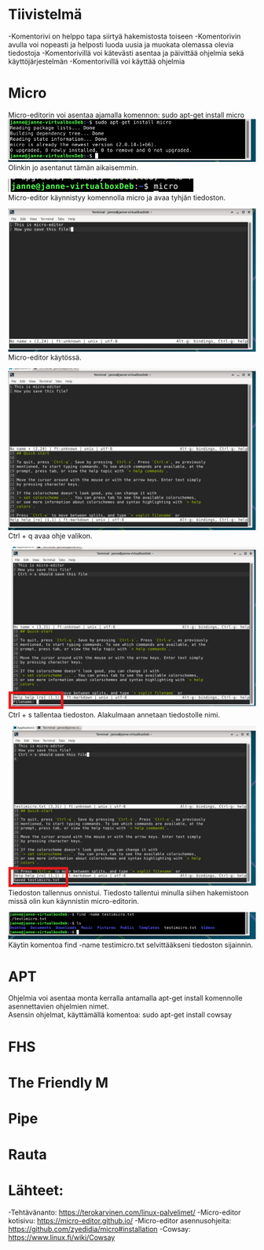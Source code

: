 # Tiivistelmä

-Komentorivi on helppo tapa siirtyä hakemistosta toiseen
-Komentorivin avulla voi nopeasti ja helposti luoda uusia ja muokata olemassa olevia tiedostoja
-Komentorivillä voi kätevästi asentaa ja päivittää ohjelmia sekä käyttöjärjestelmän
-Komentorivillä voi käyttää ohjelmia

# Micro

Micro-editorin voi asentaa ajamalla komennon: sudo apt-get install micro  
![kuva01](/pictures/h2/micro%20asennus.png)
Olinkin jo asentanut tämän aikaisemmin.

![kuva02](/pictures/h2/micro-start.png)  
Micro-editor käynnistyy komennolla micro ja avaa tyhjän tiedoston.

![kuva03](/pictures/h2/micro-testi.png)  
Micro-editor käytössä.

![kuva04](/pictures/h2/micro-testi2.png)  
Ctrl + q avaa ohje valikon.

![kuva05](/pictures/h2/micro-testi3.png)  
Ctrl + s tallentaa tiedoston. Alakulmaan annetaan tiedostolle nimi.

![kuva06](/pictures/h2/micro-testi4.png)  
Tiedoston tallennus onnistui. Tiedosto tallentui minulla siihen hakemistoon missä olin kun käynnistin micro-editorin.

![kuva07](/pictures/h2/micro-testi5.png)  
Käytin komentoa find -name testimicro.txt selvittääkseni tiedoston sijainnin.

# APT

Ohjelmia voi asentaa monta kerralla antamalla apt-get install komennolle asennettavien ohjelmien nimet.  
Asensin ohjelmat, käyttämällä komentoa: sudo apt-get install cowsay

# FHS

# The Friendly M

# Pipe

# Rauta

# Lähteet:

-Tehtävänanto: https://terokarvinen.com/linux-palvelimet/
-Micro-editor kotisivu: https://micro-editor.github.io/
-Micro-editor asennusohjeita: https://github.com/zyedidia/micro#installation
-Cowsay: https://www.linux.fi/wiki/Cowsay
